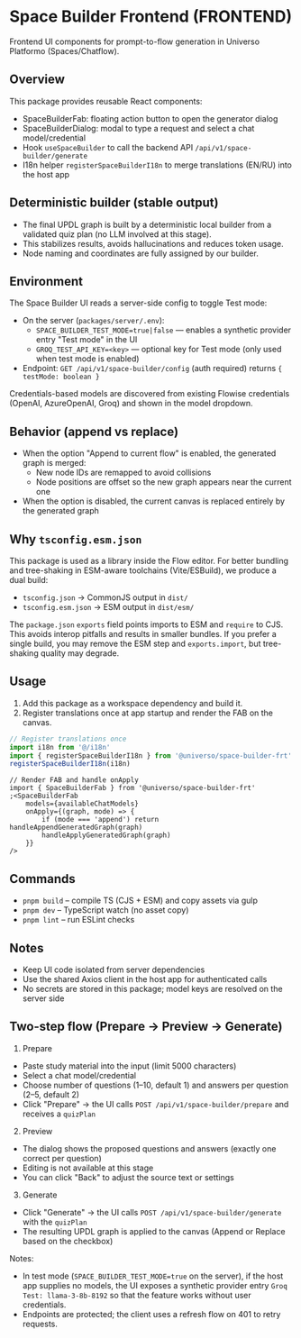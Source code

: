 # Space Builder Frontend (FRONTEND)

Frontend UI components for prompt-to-flow generation in Universo Platformo (Spaces/Chatflow).

## Overview

This package provides reusable React components:

-   SpaceBuilderFab: floating action button to open the generator dialog
-   SpaceBuilderDialog: modal to type a request and select a chat model/credential
-   Hook `useSpaceBuilder` to call the backend API `/api/v1/space-builder/generate`
-   I18n helper `registerSpaceBuilderI18n` to merge translations (EN/RU) into the host app

## Deterministic builder (stable output)

-   The final UPDL graph is built by a deterministic local builder from a validated quiz plan (no LLM involved at this stage).
-   This stabilizes results, avoids hallucinations and reduces token usage.
-   Node naming and coordinates are fully assigned by our builder.

## Environment

The Space Builder UI reads a server-side config to toggle Test mode:

-   On the server (`packages/server/.env`):
    -   `SPACE_BUILDER_TEST_MODE=true|false` — enables a synthetic provider entry "Test mode" in the UI
    -   `GROQ_TEST_API_KEY=<key>` — optional key for Test mode (only used when test mode is enabled)
-   Endpoint: `GET /api/v1/space-builder/config` (auth required) returns `{ testMode: boolean }`

Credentials-based models are discovered from existing Flowise credentials (OpenAI, AzureOpenAI, Groq) and shown in the model dropdown.

## Behavior (append vs replace)

-   When the option "Append to current flow" is enabled, the generated graph is merged:
    -   New node IDs are remapped to avoid collisions
    -   Node positions are offset so the new graph appears near the current one
-   When the option is disabled, the current canvas is replaced entirely by the generated graph

## Why `tsconfig.esm.json`

This package is used as a library inside the Flow editor. For better bundling and tree-shaking in ESM-aware toolchains (Vite/ESBuild), we produce a dual build:

-   `tsconfig.json` → CommonJS output in `dist/`
-   `tsconfig.esm.json` → ESM output in `dist/esm/`

The `package.json` `exports` field points imports to ESM and `require` to CJS. This avoids interop pitfalls and results in smaller bundles. If you prefer a single build, you may remove the ESM step and `exports.import`, but tree-shaking quality may degrade.

## Usage

1. Add this package as a workspace dependency and build it.
2. Register translations once at app startup and render the FAB on the canvas.

```ts
// Register translations once
import i18n from '@/i18n'
import { registerSpaceBuilderI18n } from '@universo/space-builder-frt'
registerSpaceBuilderI18n(i18n)
```

```tsx
// Render FAB and handle onApply
import { SpaceBuilderFab } from '@universo/space-builder-frt'
;<SpaceBuilderFab
    models={availableChatModels}
    onApply={(graph, mode) => {
        if (mode === 'append') return handleAppendGeneratedGraph(graph)
        handleApplyGeneratedGraph(graph)
    }}
/>
```

## Commands

-   `pnpm build` – compile TS (CJS + ESM) and copy assets via gulp
-   `pnpm dev` – TypeScript watch (no asset copy)
-   `pnpm lint` – run ESLint checks

## Notes

-   Keep UI code isolated from server dependencies
-   Use the shared Axios client in the host app for authenticated calls
-   No secrets are stored in this package; model keys are resolved on the server side

## Two-step flow (Prepare → Preview → Generate)

1. Prepare

-   Paste study material into the input (limit 5000 characters)
-   Select a chat model/credential
-   Choose number of questions (1–10, default 1) and answers per question (2–5, default 2)
-   Click "Prepare" → the UI calls `POST /api/v1/space-builder/prepare` and receives a `quizPlan`

2. Preview

-   The dialog shows the proposed questions and answers (exactly one correct per question)
-   Editing is not available at this stage
-   You can click "Back" to adjust the source text or settings

3. Generate

-   Click "Generate" → the UI calls `POST /api/v1/space-builder/generate` with the `quizPlan`
-   The resulting UPDL graph is applied to the canvas (Append or Replace based on the checkbox)

Notes:

-   In test mode (`SPACE_BUILDER_TEST_MODE=true` on the server), if the host app supplies no models, the UI exposes a synthetic provider entry `Groq Test: llama-3-8b-8192` so that the feature works without user credentials.
-   Endpoints are protected; the client uses a refresh flow on 401 to retry requests.
